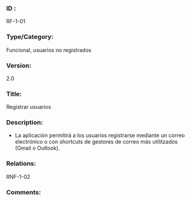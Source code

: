 ### ID : 
RF-1-01

### Type/Category:
Funcional, usuarios no registrados

### Version:
2.0

### Title:
Registrar usuarios

### Description:
- La aplicación permitirá a los usuarios registrarse mediante un correo electrónico o con shortcuts de gestores de correo más utilitzados (Gmail o Outlook).


### Relations:
RNF-1-02

### Comments:

